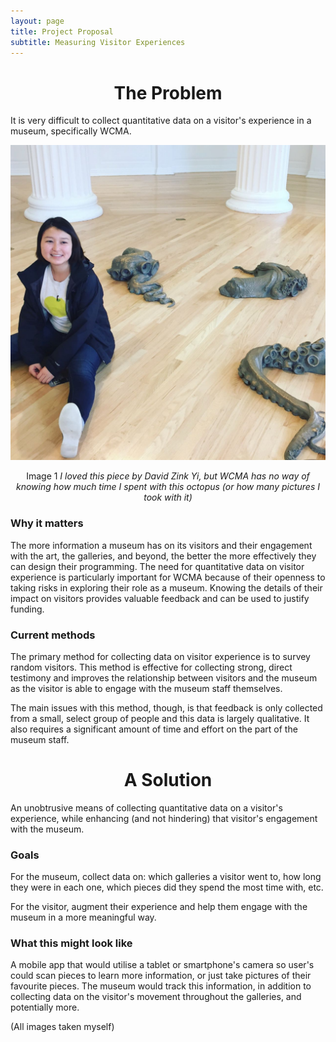```yaml
---
layout: page
title: Project Proposal
subtitle: Measuring Visitor Experiences
---
```

<center>
<h1>The Problem</h1>
</center>

It is very difficult to collect quantitative data on a visitor's experience in a museum, specifically WCMA.

![octo](/img/project/octopus.jpg)
<center>
Image 1 <i> I loved this piece by David Zink Yi, but WCMA has no way of knowing how much time I spent with this octopus (or how many pictures I took with it) </i>
</center>

### Why it matters
The more information a museum has on its visitors and their engagement with the art, the galleries, and beyond, the better the more effectively they can design their programming. The need for quantitative data on visitor experience is particularly important for WCMA because of their openness to taking risks in exploring their role as a museum. Knowing the details of their impact on visitors provides valuable feedback and can be used to justify funding.

### Current methods
The primary method for collecting data on visitor experience is to survey random visitors. This method is effective for collecting strong, direct testimony and improves the relationship between visitors and the museum as the visitor is able to engage with the museum staff themselves.

The main issues with this method, though, is that feedback is only collected from a small, select group of people and this data is largely qualitative. It also requires a significant amount of time and effort on the part of the museum staff.

<center> <h1> A Solution </h1> </center>

An unobtrusive means of collecting quantitative data on a visitor's experience, while enhancing (and not hindering) that visitor's engagement with the museum.

### Goals
For the museum, collect data on: which galleries a visitor went to, how long they were in each one, which pieces did they spend the most time with, etc.

For the visitor, augment their experience and help them engage with the museum in a more meaningful way.

### What this might look like
A mobile app that would utilise a tablet or smartphone's camera so user's could scan pieces to learn more information, or just take pictures of their favourite pieces. The museum would track this information, in addition to collecting data on the visitor's movement throughout the galleries, and potentially more.

(All images taken myself)
